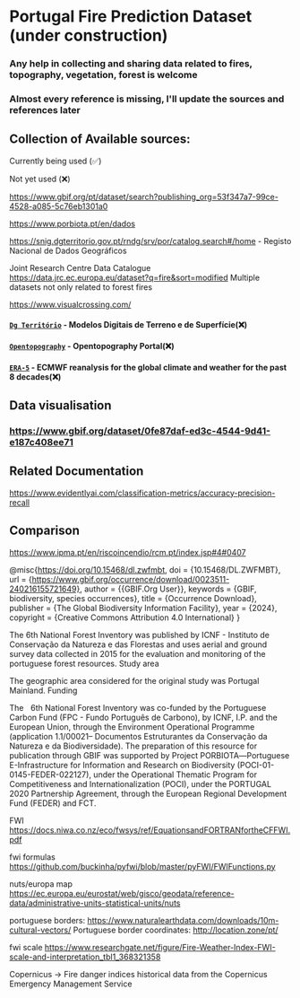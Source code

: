 # Portugal Fire Prediction Dataset (under construction)

### Any help in collecting and sharing data related to fires, topography, vegetation, forest is welcome


### Almost every reference is missing, I'll update the sources and references later

## Collection of Available sources:

Currently being used (✅)

Not yet used (❌)

https://www.gbif.org/pt/dataset/search?publishing_org=53f347a7-99ce-4528-a085-5c76eb1301a0

https://www.porbiota.pt/en/dados

https://snig.dgterritorio.gov.pt/rndg/srv/por/catalog.search#/home - Registo Nacional de Dados Geográficos

Joint Research Centre Data Catalogue https://data.jrc.ec.europa.eu/dataset?q=fire&sort=modified Multiple datasets not only related to forest fires

https://www.visualcrossing.com/


#### [`Dg Território`](https://www.dgterritorio.gov.pt/cartografia/cartografia-topografica/modelos-digitais-do-terreno?language=en) - Modelos Digitais de Terreno e de Superfície(❌) 

#### [`Opentopography`](https://portal.opentopography.org/datasets) - Opentopography Portal(❌) 

#### [`ERA-5`](https://cds.climate.copernicus.eu/cdsapp#!/software/app-era5-explorer?tab=appcode) - ECMWF reanalysis for the global climate and weather for the past 8 decades(❌)

## Data visualisation


### https://www.gbif.org/dataset/0fe87daf-ed3c-4544-9d41-e187c408ee71


## Related Documentation

https://www.evidentlyai.com/classification-metrics/accuracy-precision-recall


## Comparison
https://www.ipma.pt/en/riscoincendio/rcm.pt/index.jsp#4#0407

@misc{https://doi.org/10.15468/dl.zwfmbt,
  doi = {10.15468/DL.ZWFMBT},
  url = {https://www.gbif.org/occurrence/download/0023511-240216155721649},
  author = {{GBIF.Org User}},
  keywords = {GBIF, biodiversity, species occurrences},
  title = {Occurrence Download},
  publisher = {The Global Biodiversity Information Facility},
  year = {2024},
  copyright = {Creative Commons Attribution 4.0 International}
}



The 6th National Forest Inventory was published by ICNF - Instituto de Conservação da Natureza e das Florestas and uses aerial and ground survey data collected in 2015 for the evaluation and monitoring of the portuguese forest resources.
Study area

The geographic area considered for the original study was Portugal Mainland.
Funding

The    6th National Forest Inventory was co-funded by the Portuguese Carbon Fund (FPC - Fundo Português de Carbono), by ICNF, I.P. and the European Union, through the Environment Operational Programme (application 1.1/00021– Documentos Estruturantes da Conservação da Natureza e da Biodiversidade). The preparation of this resource for publication through GBIF was supported by Project PORBIOTA―Portuguese E-Infrastructure for Information and Research on Biodiversity (POCI-01-0145-FEDER-022127), under the Operational Thematic Program for Competitiveness and Internationalization (POCI), under the PORTUGAL 2020 Partnership Agreement, through the European Regional Development Fund (FEDER) and FCT.



FWI https://docs.niwa.co.nz/eco/fwsys/ref/EquationsandFORTRANfortheCFFWI.pdf

fwi formulas https://github.com/buckinha/pyfwi/blob/master/pyFWI/FWIFunctions.py

nuts/europa map https://ec.europa.eu/eurostat/web/gisco/geodata/reference-data/administrative-units-statistical-units/nuts

portuguese borders: https://www.naturalearthdata.com/downloads/10m-cultural-vectors/
Portuguese border coordinates: http://location.zone/pt/

fwi scale https://www.researchgate.net/figure/Fire-Weather-Index-FWI-scale-and-interpretation_tbl1_368321358


Copernicus -> Fire danger indices historical data from the Copernicus Emergency Management Service 

